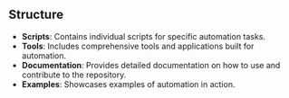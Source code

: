
## Structure
- **Scripts**: Contains individual scripts for specific automation tasks.
- **Tools**: Includes comprehensive tools and applications built for automation.
- **Documentation**: Provides detailed documentation on how to use and contribute to the repository.
- **Examples**: Showcases examples of automation in action.
